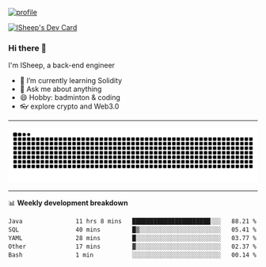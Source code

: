 [![profile](https://user-images.githubusercontent.com/54968314/208005045-e4b42f3b-833d-4242-bfcc-e764865553a2.svg)](https://www.calligrapher.ai/)

<a href="https://app.daily.dev/linziyang1106"><img src="https://api.daily.dev/devcards/v2/i4Spwx5Skx5FpTqWcwoit.png?r=kgx&type=wide" width="652" alt="ISheep's Dev Card"/></a>

### Hi there 🐏

I'm ISheep, a back-end engineer

- 🔭 I’m currently learning Solidity
- 💬 Ask me about anything
- 😄 Hobby: badminton & coding
- 👓 explore crypto and Web3.0

-------

![](https://raw.githubusercontent.com/ISheepp/ISheepp/output/github-contribution-grid-snake.svg)

-------

📊 **Weekly development breakdown**
<!--START_SECTION:waka-->

```txt
Java               11 hrs 8 mins   ██████████████████████░░░   88.21 %
SQL                40 mins         █▒░░░░░░░░░░░░░░░░░░░░░░░   05.41 %
YAML               28 mins         █░░░░░░░░░░░░░░░░░░░░░░░░   03.77 %
Other              17 mins         ▓░░░░░░░░░░░░░░░░░░░░░░░░   02.37 %
Bash               1 min           ░░░░░░░░░░░░░░░░░░░░░░░░░   00.14 %
```

<!--END_SECTION:waka-->
